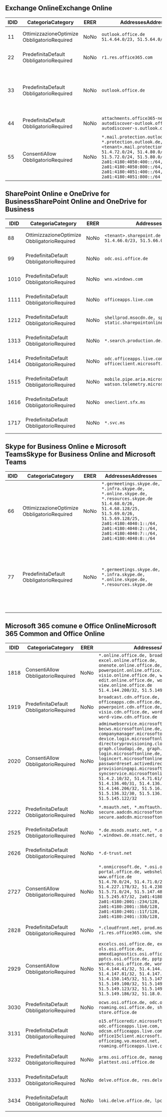<!--THIS FILE IS AUTOMATICALLY GENERATED. MANUAL CHANGES WILL BE OVERWRITTEN.-->
<!--Please contact the Office 365 Endpoints team with any questions.-->
<!--Germany endpoints version 2019072900-->
<!--File generated 2019-08-21 08:00:16.4606-->

## <a name="exchange-online"></a><span data-ttu-id="3c6c8-101">Exchange Online</span><span class="sxs-lookup"><span data-stu-id="3c6c8-101">Exchange Online</span></span>

<span data-ttu-id="3c6c8-102">ID</span><span class="sxs-lookup"><span data-stu-id="3c6c8-102">ID</span></span> | <span data-ttu-id="3c6c8-103">Categoria</span><span class="sxs-lookup"><span data-stu-id="3c6c8-103">Category</span></span> | <span data-ttu-id="3c6c8-104">ER</span><span class="sxs-lookup"><span data-stu-id="3c6c8-104">ER</span></span> | <span data-ttu-id="3c6c8-105">Addresses</span><span class="sxs-lookup"><span data-stu-id="3c6c8-105">Addresses</span></span> | <span data-ttu-id="3c6c8-106">Porte</span><span class="sxs-lookup"><span data-stu-id="3c6c8-106">Ports</span></span>
-- | -------------------- | -- | ------------------------------------------------------------------------------------------------------------------------------------------------------------------------------------------------------------------------------------------------------------ | -------------------------------
<span data-ttu-id="3c6c8-107">1</span><span class="sxs-lookup"><span data-stu-id="3c6c8-107">1</span></span> | <span data-ttu-id="3c6c8-108">Ottimizzazione</span><span class="sxs-lookup"><span data-stu-id="3c6c8-108">Optimize</span></span><BR><span data-ttu-id="3c6c8-109">Obbligatorio</span><span class="sxs-lookup"><span data-stu-id="3c6c8-109">Required</span></span> | <span data-ttu-id="3c6c8-110">No</span><span class="sxs-lookup"><span data-stu-id="3c6c8-110">No</span></span> | `outlook.office.de`<BR>`51.4.64.0/23, 51.5.64.0/23` | <span data-ttu-id="3c6c8-111">**TCP:** 443, 80</span><span class="sxs-lookup"><span data-stu-id="3c6c8-111">**TCP:** 443, 80</span></span>
<span data-ttu-id="3c6c8-112">2</span><span class="sxs-lookup"><span data-stu-id="3c6c8-112">2</span></span> | <span data-ttu-id="3c6c8-113">Predefinita</span><span class="sxs-lookup"><span data-stu-id="3c6c8-113">Default</span></span><BR><span data-ttu-id="3c6c8-114">Obbligatorio</span><span class="sxs-lookup"><span data-stu-id="3c6c8-114">Required</span></span> | <span data-ttu-id="3c6c8-115">No</span><span class="sxs-lookup"><span data-stu-id="3c6c8-115">No</span></span> | `r1.res.office365.com` | <span data-ttu-id="3c6c8-116">**TCP:** 443, 80</span><span class="sxs-lookup"><span data-stu-id="3c6c8-116">**TCP:** 443, 80</span></span>
<span data-ttu-id="3c6c8-117">3</span><span class="sxs-lookup"><span data-stu-id="3c6c8-117">3</span></span> | <span data-ttu-id="3c6c8-118">Predefinita</span><span class="sxs-lookup"><span data-stu-id="3c6c8-118">Default</span></span><BR><span data-ttu-id="3c6c8-119">Obbligatorio</span><span class="sxs-lookup"><span data-stu-id="3c6c8-119">Required</span></span> | <span data-ttu-id="3c6c8-120">No</span><span class="sxs-lookup"><span data-stu-id="3c6c8-120">No</span></span> | `outlook.office.de` | <span data-ttu-id="3c6c8-121">**TCP:** 143, 25, 587, 993, 995</span><span class="sxs-lookup"><span data-stu-id="3c6c8-121">**TCP:** 143, 25, 587, 993, 995</span></span>
<span data-ttu-id="3c6c8-122">4</span><span class="sxs-lookup"><span data-stu-id="3c6c8-122">4</span></span> | <span data-ttu-id="3c6c8-123">Predefinita</span><span class="sxs-lookup"><span data-stu-id="3c6c8-123">Default</span></span><BR><span data-ttu-id="3c6c8-124">Obbligatorio</span><span class="sxs-lookup"><span data-stu-id="3c6c8-124">Required</span></span> | <span data-ttu-id="3c6c8-125">No</span><span class="sxs-lookup"><span data-stu-id="3c6c8-125">No</span></span> | `attachments.office365-net.de, autodiscover-outlook.office.de, autodiscover-s.outlook.de` | <span data-ttu-id="3c6c8-126">**TCP:** 443, 80</span><span class="sxs-lookup"><span data-stu-id="3c6c8-126">**TCP:** 443, 80</span></span>
<span data-ttu-id="3c6c8-127">5</span><span class="sxs-lookup"><span data-stu-id="3c6c8-127">5</span></span> | <span data-ttu-id="3c6c8-128">Consenti</span><span class="sxs-lookup"><span data-stu-id="3c6c8-128">Allow</span></span><BR><span data-ttu-id="3c6c8-129">Obbligatorio</span><span class="sxs-lookup"><span data-stu-id="3c6c8-129">Required</span></span> | <span data-ttu-id="3c6c8-130">No</span><span class="sxs-lookup"><span data-stu-id="3c6c8-130">No</span></span> | `*.mail.protection.outlook.de, *.protection.outlook.de, <tenant>.mail.protection.outlook.de`<BR>`51.4.72.0/24, 51.4.80.0/27, 51.5.72.0/24, 51.5.80.0/27, 2a01:4180:4050:400::/64, 2a01:4180:4050:800::/64, 2a01:4180:4051:400::/64, 2a01:4180:4051:800::/64` | <span data-ttu-id="3c6c8-131">**TCP:** 25, 443</span><span class="sxs-lookup"><span data-stu-id="3c6c8-131">**TCP:** 25, 443</span></span>

## <a name="sharepoint-online-and-onedrive-for-business"></a><span data-ttu-id="3c6c8-132">SharePoint Online e OneDrive for Business</span><span class="sxs-lookup"><span data-stu-id="3c6c8-132">SharePoint Online and OneDrive for Business</span></span>

<span data-ttu-id="3c6c8-133">ID</span><span class="sxs-lookup"><span data-stu-id="3c6c8-133">ID</span></span> | <span data-ttu-id="3c6c8-134">Categoria</span><span class="sxs-lookup"><span data-stu-id="3c6c8-134">Category</span></span> | <span data-ttu-id="3c6c8-135">ER</span><span class="sxs-lookup"><span data-stu-id="3c6c8-135">ER</span></span> | <span data-ttu-id="3c6c8-136">Addresses</span><span class="sxs-lookup"><span data-stu-id="3c6c8-136">Addresses</span></span> | <span data-ttu-id="3c6c8-137">Porte</span><span class="sxs-lookup"><span data-stu-id="3c6c8-137">Ports</span></span>
-- | -------------------- | -- | ------------------------------------------------------------------------------ | ----------------
<span data-ttu-id="3c6c8-138">8</span><span class="sxs-lookup"><span data-stu-id="3c6c8-138">8</span></span> | <span data-ttu-id="3c6c8-139">Ottimizzazione</span><span class="sxs-lookup"><span data-stu-id="3c6c8-139">Optimize</span></span><BR><span data-ttu-id="3c6c8-140">Obbligatorio</span><span class="sxs-lookup"><span data-stu-id="3c6c8-140">Required</span></span> | <span data-ttu-id="3c6c8-141">No</span><span class="sxs-lookup"><span data-stu-id="3c6c8-141">No</span></span> | `<tenant>.sharepoint.de`<BR>`51.4.66.0/23, 51.5.66.0/23` | <span data-ttu-id="3c6c8-142">**TCP:** 443, 80</span><span class="sxs-lookup"><span data-stu-id="3c6c8-142">**TCP:** 443, 80</span></span>
<span data-ttu-id="3c6c8-143">9</span><span class="sxs-lookup"><span data-stu-id="3c6c8-143">9</span></span> | <span data-ttu-id="3c6c8-144">Predefinita</span><span class="sxs-lookup"><span data-stu-id="3c6c8-144">Default</span></span><BR><span data-ttu-id="3c6c8-145">Obbligatorio</span><span class="sxs-lookup"><span data-stu-id="3c6c8-145">Required</span></span> | <span data-ttu-id="3c6c8-146">No</span><span class="sxs-lookup"><span data-stu-id="3c6c8-146">No</span></span> | `odc.osi.office.de` | <span data-ttu-id="3c6c8-147">**TCP:** 443, 80</span><span class="sxs-lookup"><span data-stu-id="3c6c8-147">**TCP:** 443, 80</span></span>
<span data-ttu-id="3c6c8-148">10</span><span class="sxs-lookup"><span data-stu-id="3c6c8-148">10</span></span> | <span data-ttu-id="3c6c8-149">Predefinita</span><span class="sxs-lookup"><span data-stu-id="3c6c8-149">Default</span></span><BR><span data-ttu-id="3c6c8-150">Obbligatorio</span><span class="sxs-lookup"><span data-stu-id="3c6c8-150">Required</span></span> | <span data-ttu-id="3c6c8-151">No</span><span class="sxs-lookup"><span data-stu-id="3c6c8-151">No</span></span> | `wns.windows.com` | <span data-ttu-id="3c6c8-152">**TCP:** 443, 80</span><span class="sxs-lookup"><span data-stu-id="3c6c8-152">**TCP:** 443, 80</span></span>
<span data-ttu-id="3c6c8-153">11</span><span class="sxs-lookup"><span data-stu-id="3c6c8-153">11</span></span> | <span data-ttu-id="3c6c8-154">Predefinita</span><span class="sxs-lookup"><span data-stu-id="3c6c8-154">Default</span></span><BR><span data-ttu-id="3c6c8-155">Obbligatorio</span><span class="sxs-lookup"><span data-stu-id="3c6c8-155">Required</span></span> | <span data-ttu-id="3c6c8-156">No</span><span class="sxs-lookup"><span data-stu-id="3c6c8-156">No</span></span> | `officeapps.live.com` | <span data-ttu-id="3c6c8-157">**TCP:** 443, 80</span><span class="sxs-lookup"><span data-stu-id="3c6c8-157">**TCP:** 443, 80</span></span>
<span data-ttu-id="3c6c8-158">12</span><span class="sxs-lookup"><span data-stu-id="3c6c8-158">12</span></span> | <span data-ttu-id="3c6c8-159">Predefinita</span><span class="sxs-lookup"><span data-stu-id="3c6c8-159">Default</span></span><BR><span data-ttu-id="3c6c8-160">Obbligatorio</span><span class="sxs-lookup"><span data-stu-id="3c6c8-160">Required</span></span> | <span data-ttu-id="3c6c8-161">No</span><span class="sxs-lookup"><span data-stu-id="3c6c8-161">No</span></span> | `shellprod.msocdn.de, spoprod-a.akamaihd.net, static.sharepointonline.com` | <span data-ttu-id="3c6c8-162">**TCP:** 443, 80</span><span class="sxs-lookup"><span data-stu-id="3c6c8-162">**TCP:** 443, 80</span></span>
<span data-ttu-id="3c6c8-163">13</span><span class="sxs-lookup"><span data-stu-id="3c6c8-163">13</span></span> | <span data-ttu-id="3c6c8-164">Predefinita</span><span class="sxs-lookup"><span data-stu-id="3c6c8-164">Default</span></span><BR><span data-ttu-id="3c6c8-165">Obbligatorio</span><span class="sxs-lookup"><span data-stu-id="3c6c8-165">Required</span></span> | <span data-ttu-id="3c6c8-166">No</span><span class="sxs-lookup"><span data-stu-id="3c6c8-166">No</span></span> | `*.search.production.de.azuretrafficmanager.de` | <span data-ttu-id="3c6c8-167">**TCP:** 443</span><span class="sxs-lookup"><span data-stu-id="3c6c8-167">**TCP:** 443</span></span>
<span data-ttu-id="3c6c8-168">14</span><span class="sxs-lookup"><span data-stu-id="3c6c8-168">14</span></span> | <span data-ttu-id="3c6c8-169">Predefinita</span><span class="sxs-lookup"><span data-stu-id="3c6c8-169">Default</span></span><BR><span data-ttu-id="3c6c8-170">Obbligatorio</span><span class="sxs-lookup"><span data-stu-id="3c6c8-170">Required</span></span> | <span data-ttu-id="3c6c8-171">No</span><span class="sxs-lookup"><span data-stu-id="3c6c8-171">No</span></span> | `odc.officeapps.live.com, officeclient.microsoft.com` | <span data-ttu-id="3c6c8-172">**TCP:** 443, 80</span><span class="sxs-lookup"><span data-stu-id="3c6c8-172">**TCP:** 443, 80</span></span>
<span data-ttu-id="3c6c8-173">15</span><span class="sxs-lookup"><span data-stu-id="3c6c8-173">15</span></span> | <span data-ttu-id="3c6c8-174">Predefinita</span><span class="sxs-lookup"><span data-stu-id="3c6c8-174">Default</span></span><BR><span data-ttu-id="3c6c8-175">Obbligatorio</span><span class="sxs-lookup"><span data-stu-id="3c6c8-175">Required</span></span> | <span data-ttu-id="3c6c8-176">No</span><span class="sxs-lookup"><span data-stu-id="3c6c8-176">No</span></span> | `mobile.pipe.aria.microsoft.com, ssw.live.com, watson.telemetry.microsoft.com` | <span data-ttu-id="3c6c8-177">**TCP:** 443, 80</span><span class="sxs-lookup"><span data-stu-id="3c6c8-177">**TCP:** 443, 80</span></span>
<span data-ttu-id="3c6c8-178">16</span><span class="sxs-lookup"><span data-stu-id="3c6c8-178">16</span></span> | <span data-ttu-id="3c6c8-179">Predefinita</span><span class="sxs-lookup"><span data-stu-id="3c6c8-179">Default</span></span><BR><span data-ttu-id="3c6c8-180">Obbligatorio</span><span class="sxs-lookup"><span data-stu-id="3c6c8-180">Required</span></span> | <span data-ttu-id="3c6c8-181">No</span><span class="sxs-lookup"><span data-stu-id="3c6c8-181">No</span></span> | `oneclient.sfx.ms` | <span data-ttu-id="3c6c8-182">**TCP:** 443, 80</span><span class="sxs-lookup"><span data-stu-id="3c6c8-182">**TCP:** 443, 80</span></span>
<span data-ttu-id="3c6c8-183">17</span><span class="sxs-lookup"><span data-stu-id="3c6c8-183">17</span></span> | <span data-ttu-id="3c6c8-184">Predefinita</span><span class="sxs-lookup"><span data-stu-id="3c6c8-184">Default</span></span><BR><span data-ttu-id="3c6c8-185">Obbligatorio</span><span class="sxs-lookup"><span data-stu-id="3c6c8-185">Required</span></span> | <span data-ttu-id="3c6c8-186">No</span><span class="sxs-lookup"><span data-stu-id="3c6c8-186">No</span></span> | `*.svc.ms` | <span data-ttu-id="3c6c8-187">**TCP:** 443, 80</span><span class="sxs-lookup"><span data-stu-id="3c6c8-187">**TCP:** 443, 80</span></span>

## <a name="skype-for-business-online-and-microsoft-teams"></a><span data-ttu-id="3c6c8-188">Skype for Business Online e Microsoft Teams</span><span class="sxs-lookup"><span data-stu-id="3c6c8-188">Skype for Business Online and Microsoft Teams</span></span>

<span data-ttu-id="3c6c8-189">ID</span><span class="sxs-lookup"><span data-stu-id="3c6c8-189">ID</span></span> | <span data-ttu-id="3c6c8-190">Categoria</span><span class="sxs-lookup"><span data-stu-id="3c6c8-190">Category</span></span> | <span data-ttu-id="3c6c8-191">ER</span><span class="sxs-lookup"><span data-stu-id="3c6c8-191">ER</span></span> | <span data-ttu-id="3c6c8-192">Addresses</span><span class="sxs-lookup"><span data-stu-id="3c6c8-192">Addresses</span></span> | <span data-ttu-id="3c6c8-193">Porte</span><span class="sxs-lookup"><span data-stu-id="3c6c8-193">Ports</span></span>
-- | -------------------- | -- | ----------------------------------------------------------------------------------------------------------------------------------------------------------------------------------------------------------------------------------------------- | --------------------------------------------------
<span data-ttu-id="3c6c8-194">6</span><span class="sxs-lookup"><span data-stu-id="3c6c8-194">6</span></span> | <span data-ttu-id="3c6c8-195">Ottimizzazione</span><span class="sxs-lookup"><span data-stu-id="3c6c8-195">Optimize</span></span><BR><span data-ttu-id="3c6c8-196">Obbligatorio</span><span class="sxs-lookup"><span data-stu-id="3c6c8-196">Required</span></span> | <span data-ttu-id="3c6c8-197">No</span><span class="sxs-lookup"><span data-stu-id="3c6c8-197">No</span></span> | `*.germeetings.skype.de, *.infra.skype.de, *.online.skype.de, *.resources.skype.de`<BR>`51.4.68.0/26, 51.4.68.128/25, 51.5.69.0/26, 51.5.69.128/25, 2a01:4180:4040:1::/64, 2a01:4180:4040:2::/64, 2a01:4180:4040:7::/64, 2a01:4180:4040:8::/64` | <span data-ttu-id="3c6c8-198">**TCP:** 443, 80</span><span class="sxs-lookup"><span data-stu-id="3c6c8-198">**TCP:** 443, 80</span></span><BR><span data-ttu-id="3c6c8-199">**UDP:** 3478</span><span class="sxs-lookup"><span data-stu-id="3c6c8-199">**UDP:** 3478</span></span>
<span data-ttu-id="3c6c8-200">7</span><span class="sxs-lookup"><span data-stu-id="3c6c8-200">7</span></span> | <span data-ttu-id="3c6c8-201">Predefinita</span><span class="sxs-lookup"><span data-stu-id="3c6c8-201">Default</span></span><BR><span data-ttu-id="3c6c8-202">Obbligatorio</span><span class="sxs-lookup"><span data-stu-id="3c6c8-202">Required</span></span> | <span data-ttu-id="3c6c8-203">No</span><span class="sxs-lookup"><span data-stu-id="3c6c8-203">No</span></span> | `*.germeetings.skype.de, *.infra.skype.de, *.online.skype.de, *.resources.skype.de` | <span data-ttu-id="3c6c8-204">**TCP:** 5061, 50000-59999</span><span class="sxs-lookup"><span data-stu-id="3c6c8-204">**TCP:** 5061, 50000-59999</span></span><BR><span data-ttu-id="3c6c8-205">**UDP:** 50000-59999</span><span class="sxs-lookup"><span data-stu-id="3c6c8-205">**UDP:** 50000-59999</span></span>

## <a name="microsoft-365-common-and-office-online"></a><span data-ttu-id="3c6c8-206">Microsoft 365 comune e Office Online</span><span class="sxs-lookup"><span data-stu-id="3c6c8-206">Microsoft 365 Common and Office Online</span></span>

<span data-ttu-id="3c6c8-207">ID</span><span class="sxs-lookup"><span data-stu-id="3c6c8-207">ID</span></span> | <span data-ttu-id="3c6c8-208">Categoria</span><span class="sxs-lookup"><span data-stu-id="3c6c8-208">Category</span></span> | <span data-ttu-id="3c6c8-209">ER</span><span class="sxs-lookup"><span data-stu-id="3c6c8-209">ER</span></span> | <span data-ttu-id="3c6c8-210">Addresses</span><span class="sxs-lookup"><span data-stu-id="3c6c8-210">Addresses</span></span> | <span data-ttu-id="3c6c8-211">Porte</span><span class="sxs-lookup"><span data-stu-id="3c6c8-211">Ports</span></span>
-- | ------------------- | -- | -------------------------------------------------------------------------------------------------------------------------------------------------------------------------------------------------------------------------------------------------------------------------------------------------------------------------------------------------------------------------------------------------------------------------------------------------------------------------------------------------------------------------------------------------------------------------------------------------------------------------- | ----------------
<span data-ttu-id="3c6c8-212">18</span><span class="sxs-lookup"><span data-stu-id="3c6c8-212">18</span></span> | <span data-ttu-id="3c6c8-213">Consenti</span><span class="sxs-lookup"><span data-stu-id="3c6c8-213">Allow</span></span><BR><span data-ttu-id="3c6c8-214">Obbligatorio</span><span class="sxs-lookup"><span data-stu-id="3c6c8-214">Required</span></span> | <span data-ttu-id="3c6c8-215">No</span><span class="sxs-lookup"><span data-stu-id="3c6c8-215">No</span></span> | `*.online.office.de, broadcast.online.office.de, excel.online.office.de, onenote.online.office.de, powerpoint.online.office.de, visio.online.office.de, word-edit.online.office.de, word-view.online.office.de`<BR>`51.4.144.200/32, 51.5.149.3/32, 51.18.16.0/23` | <span data-ttu-id="3c6c8-216">**TCP:** 443</span><span class="sxs-lookup"><span data-stu-id="3c6c8-216">**TCP:** 443</span></span>
<span data-ttu-id="3c6c8-217">19</span><span class="sxs-lookup"><span data-stu-id="3c6c8-217">19</span></span> | <span data-ttu-id="3c6c8-218">Predefinita</span><span class="sxs-lookup"><span data-stu-id="3c6c8-218">Default</span></span><BR><span data-ttu-id="3c6c8-219">Obbligatorio</span><span class="sxs-lookup"><span data-stu-id="3c6c8-219">Required</span></span> | <span data-ttu-id="3c6c8-220">No</span><span class="sxs-lookup"><span data-stu-id="3c6c8-220">No</span></span> | `broadcast.cdn.office.de, excel.cdn.office.de, officeapps.cdn.office.de, onenote.cdn.office.de, powerpoint.cdn.office.de, view.cdn.office.de, visio.cdn.office.de, word-edit.cdn.office.de, word-view.cdn.office.de` | <span data-ttu-id="3c6c8-221">**TCP:** 443</span><span class="sxs-lookup"><span data-stu-id="3c6c8-221">**TCP:** 443</span></span>
<span data-ttu-id="3c6c8-222">20</span><span class="sxs-lookup"><span data-stu-id="3c6c8-222">20</span></span> | <span data-ttu-id="3c6c8-223">Consenti</span><span class="sxs-lookup"><span data-stu-id="3c6c8-223">Allow</span></span><BR><span data-ttu-id="3c6c8-224">Obbligatorio</span><span class="sxs-lookup"><span data-stu-id="3c6c8-224">Required</span></span> | <span data-ttu-id="3c6c8-225">No</span><span class="sxs-lookup"><span data-stu-id="3c6c8-225">No</span></span> | `adminwebservice.microsoftonline.de, becws.microsoftonline.de, companymanager.microsoftonline.de, device.login.microsoftonline.de, directoryprovisioning.cloudapi.de, graph.cloudapi.de, graph.microsoft.de, login.microsoftonline.de, logincert.microsoftonline.de, pas.cloudapi.de, passwordreset.activedirectory.microsoftazure.de, provisioningapi.microsoftonline.de, syncservice.microsoftonline.de`<BR>`51.4.2.10/32, 51.4.71.61/32, 51.4.136.38/31, 51.4.136.40/31, 51.4.136.42/32, 51.4.146.38/32, 51.4.146.206/32, 51.5.16.7/32, 51.5.71.22/32, 51.5.136.32/30, 51.5.136.36/32, 51.5.145.29/32, 51.5.145.122/32` | <span data-ttu-id="3c6c8-226">**TCP:** 443, 80</span><span class="sxs-lookup"><span data-stu-id="3c6c8-226">**TCP:** 443, 80</span></span>
<span data-ttu-id="3c6c8-227">22</span><span class="sxs-lookup"><span data-stu-id="3c6c8-227">22</span></span> | <span data-ttu-id="3c6c8-228">Predefinita</span><span class="sxs-lookup"><span data-stu-id="3c6c8-228">Default</span></span><BR><span data-ttu-id="3c6c8-229">Obbligatorio</span><span class="sxs-lookup"><span data-stu-id="3c6c8-229">Required</span></span> | <span data-ttu-id="3c6c8-230">No</span><span class="sxs-lookup"><span data-stu-id="3c6c8-230">No</span></span> | `*.msauth.net, *.msftauth.net, secure.aadcdn.microsoftonline-p.com, secure.aadcdn.microsoftonline-p.de` | <span data-ttu-id="3c6c8-231">**TCP:** 443, 80</span><span class="sxs-lookup"><span data-stu-id="3c6c8-231">**TCP:** 443, 80</span></span>
<span data-ttu-id="3c6c8-232">25</span><span class="sxs-lookup"><span data-stu-id="3c6c8-232">25</span></span> | <span data-ttu-id="3c6c8-233">Predefinita</span><span class="sxs-lookup"><span data-stu-id="3c6c8-233">Default</span></span><BR><span data-ttu-id="3c6c8-234">Obbligatorio</span><span class="sxs-lookup"><span data-stu-id="3c6c8-234">Required</span></span> | <span data-ttu-id="3c6c8-235">No</span><span class="sxs-lookup"><span data-stu-id="3c6c8-235">No</span></span> | `*.de.msods.nsatc.net, *.office.de.akadns.net, *.windows.de.nsatc.net, officehome.msocdn.de` | <span data-ttu-id="3c6c8-236">**TCP:** 443, 80</span><span class="sxs-lookup"><span data-stu-id="3c6c8-236">**TCP:** 443, 80</span></span>
<span data-ttu-id="3c6c8-237">26</span><span class="sxs-lookup"><span data-stu-id="3c6c8-237">26</span></span> | <span data-ttu-id="3c6c8-238">Predefinita</span><span class="sxs-lookup"><span data-stu-id="3c6c8-238">Default</span></span><BR><span data-ttu-id="3c6c8-239">Obbligatorio</span><span class="sxs-lookup"><span data-stu-id="3c6c8-239">Required</span></span> | <span data-ttu-id="3c6c8-240">No</span><span class="sxs-lookup"><span data-stu-id="3c6c8-240">No</span></span> | `*.d-trust.net` | <span data-ttu-id="3c6c8-241">**TCP:** 443, 80</span><span class="sxs-lookup"><span data-stu-id="3c6c8-241">**TCP:** 443, 80</span></span>
<span data-ttu-id="3c6c8-242">27</span><span class="sxs-lookup"><span data-stu-id="3c6c8-242">27</span></span> | <span data-ttu-id="3c6c8-243">Consenti</span><span class="sxs-lookup"><span data-stu-id="3c6c8-243">Allow</span></span><BR><span data-ttu-id="3c6c8-244">Obbligatorio</span><span class="sxs-lookup"><span data-stu-id="3c6c8-244">Required</span></span> | <span data-ttu-id="3c6c8-245">No</span><span class="sxs-lookup"><span data-stu-id="3c6c8-245">No</span></span> | `*.onmicrosoft.de, *.osi.office.de, office.de, portal.office.de, webshell.suite.office.de, www.office.de`<BR>`51.4.70.0/24, 51.4.71.0/24, 51.4.226.115/32, 51.4.227.178/32, 51.4.230.178/32, 51.5.70.0/24, 51.5.71.0/24, 51.5.147.48/32, 51.5.242.163/32, 51.5.245.67/32, 2a01:4180:2001::92/128, 2a01:4180:2001::234/128, 2a01:4180:2001::3b8/128, 2a01:4180:2401::11f/128, 2a01:4180:2401::33b/128, 2a01:4180:2401::55b/128` | <span data-ttu-id="3c6c8-246">**TCP:** 443, 80</span><span class="sxs-lookup"><span data-stu-id="3c6c8-246">**TCP:** 443, 80</span></span>
<span data-ttu-id="3c6c8-247">28</span><span class="sxs-lookup"><span data-stu-id="3c6c8-247">28</span></span> | <span data-ttu-id="3c6c8-248">Predefinita</span><span class="sxs-lookup"><span data-stu-id="3c6c8-248">Default</span></span><BR><span data-ttu-id="3c6c8-249">Obbligatorio</span><span class="sxs-lookup"><span data-stu-id="3c6c8-249">Required</span></span> | <span data-ttu-id="3c6c8-250">No</span><span class="sxs-lookup"><span data-stu-id="3c6c8-250">No</span></span> | `*.cloudfront.net, prod.msocdn.de, r1.res.office365.com, shellprod.msocdn.de` | <span data-ttu-id="3c6c8-251">**TCP:** 443, 80</span><span class="sxs-lookup"><span data-stu-id="3c6c8-251">**TCP:** 443, 80</span></span>
<span data-ttu-id="3c6c8-252">29</span><span class="sxs-lookup"><span data-stu-id="3c6c8-252">29</span></span> | <span data-ttu-id="3c6c8-253">Consenti</span><span class="sxs-lookup"><span data-stu-id="3c6c8-253">Allow</span></span><BR><span data-ttu-id="3c6c8-254">Obbligatorio</span><span class="sxs-lookup"><span data-stu-id="3c6c8-254">Required</span></span> | <span data-ttu-id="3c6c8-255">No</span><span class="sxs-lookup"><span data-stu-id="3c6c8-255">No</span></span> | `excelcs.osi.office.de, excelps.osi.office.de, ols.osi.office.de, omexdiagnostics.osi.office.de, pptcs.osi.office.de, pptps.osi.office.de, wordcs.osi.office.de, wordps.osi.office.de`<BR>`51.4.144.41/32, 51.4.144.174/32, 51.4.145.38/32, 51.4.147.81/32, 51.4.147.233/32, 51.4.148.12/32, 51.4.150.145/32, 51.5.147.242/32, 51.5.149.100/32, 51.5.149.119/32, 51.5.149.123/32, 51.5.149.180/32, 51.5.149.186/32, 51.18.0.0/21` | <span data-ttu-id="3c6c8-256">**TCP:** 443, 80</span><span class="sxs-lookup"><span data-stu-id="3c6c8-256">**TCP:** 443, 80</span></span>
<span data-ttu-id="3c6c8-257">30</span><span class="sxs-lookup"><span data-stu-id="3c6c8-257">30</span></span> | <span data-ttu-id="3c6c8-258">Predefinita</span><span class="sxs-lookup"><span data-stu-id="3c6c8-258">Default</span></span><BR><span data-ttu-id="3c6c8-259">Obbligatorio</span><span class="sxs-lookup"><span data-stu-id="3c6c8-259">Required</span></span> | <span data-ttu-id="3c6c8-260">No</span><span class="sxs-lookup"><span data-stu-id="3c6c8-260">No</span></span> | `ocws.osi.office.de, odc.osi.office.de, roaming.osi.office.de, sharepoint.de, store.office.de` | <span data-ttu-id="3c6c8-261">**TCP:** 443, 80</span><span class="sxs-lookup"><span data-stu-id="3c6c8-261">**TCP:** 443, 80</span></span>
<span data-ttu-id="3c6c8-262">31</span><span class="sxs-lookup"><span data-stu-id="3c6c8-262">31</span></span> | <span data-ttu-id="3c6c8-263">Predefinita</span><span class="sxs-lookup"><span data-stu-id="3c6c8-263">Default</span></span><BR><span data-ttu-id="3c6c8-264">Obbligatorio</span><span class="sxs-lookup"><span data-stu-id="3c6c8-264">Required</span></span> | <span data-ttu-id="3c6c8-265">No</span><span class="sxs-lookup"><span data-stu-id="3c6c8-265">No</span></span> | `o15.officeredir.microsoft.com, odc.officeapps.live.com, odcsm.officeapps.live.com, office.microsoft.com, office15client.microsoft.com, officeimg.vo.msecnd.net, roaming.officeapps.live.com` | <span data-ttu-id="3c6c8-266">**TCP:** 443, 80</span><span class="sxs-lookup"><span data-stu-id="3c6c8-266">**TCP:** 443, 80</span></span>
<span data-ttu-id="3c6c8-267">32</span><span class="sxs-lookup"><span data-stu-id="3c6c8-267">32</span></span> | <span data-ttu-id="3c6c8-268">Predefinita</span><span class="sxs-lookup"><span data-stu-id="3c6c8-268">Default</span></span><BR><span data-ttu-id="3c6c8-269">Obbligatorio</span><span class="sxs-lookup"><span data-stu-id="3c6c8-269">Required</span></span> | <span data-ttu-id="3c6c8-270">No</span><span class="sxs-lookup"><span data-stu-id="3c6c8-270">No</span></span> | `arms.osi.office.de, manage.osi.office.de, plattest.osi.office.de` | <span data-ttu-id="3c6c8-271">**TCP:** 443, 80</span><span class="sxs-lookup"><span data-stu-id="3c6c8-271">**TCP:** 443, 80</span></span>
<span data-ttu-id="3c6c8-272">33</span><span class="sxs-lookup"><span data-stu-id="3c6c8-272">33</span></span> | <span data-ttu-id="3c6c8-273">Predefinita</span><span class="sxs-lookup"><span data-stu-id="3c6c8-273">Default</span></span><BR><span data-ttu-id="3c6c8-274">Obbligatorio</span><span class="sxs-lookup"><span data-stu-id="3c6c8-274">Required</span></span> | <span data-ttu-id="3c6c8-275">No</span><span class="sxs-lookup"><span data-stu-id="3c6c8-275">No</span></span> | `delve.office.de, res.delve.office.com` | <span data-ttu-id="3c6c8-276">**TCP:** 443</span><span class="sxs-lookup"><span data-stu-id="3c6c8-276">**TCP:** 443</span></span>
<span data-ttu-id="3c6c8-277">34</span><span class="sxs-lookup"><span data-stu-id="3c6c8-277">34</span></span> | <span data-ttu-id="3c6c8-278">Predefinita</span><span class="sxs-lookup"><span data-stu-id="3c6c8-278">Default</span></span><BR><span data-ttu-id="3c6c8-279">Obbligatorio</span><span class="sxs-lookup"><span data-stu-id="3c6c8-279">Required</span></span> | <span data-ttu-id="3c6c8-280">No</span><span class="sxs-lookup"><span data-stu-id="3c6c8-280">No</span></span> | `loki.delve.office.de, lpcres.delve.office.com` | <span data-ttu-id="3c6c8-281">**TCP:** 443</span><span class="sxs-lookup"><span data-stu-id="3c6c8-281">**TCP:** 443</span></span>
